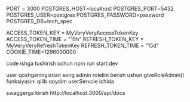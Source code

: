 <!-- .env exaple fayl -->
PORT = 3000
POSTGRES_HOST=localhost
POSTGRES_PORT=5432
POSTGRES_USER=postgres
POSTGRES_PASSWORD=password
POSTGRES_DB=tech_spec

ACCESS_TOKEN_KEY = MyVeryVeryAccessTokenKey
ACCESS_TOKEN_TIME = "15h"
REFRESH_TOKEN_KEY = MyVeryVeryRefreshTokenKey
REFRESH_TOKEN_TIME = "15d"
COOKIE_TIME=1296000000

code ishga tushirish uchun npm run start:dev

user qoshganingizdan song admin rolelini berish ushun giveRoleAdmin() funksiyasini qilib qoydim userServcie ichida

swaggerga kirish http://localhost:3000/api/docs